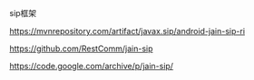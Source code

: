 
sip框架

https://mvnrepository.com/artifact/javax.sip/android-jain-sip-ri

https://github.com/RestComm/jain-sip

https://code.google.com/archive/p/jain-sip/



